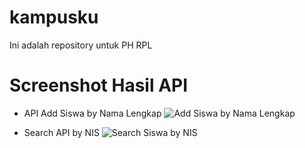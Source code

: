 # kampusku
 Ini adalah repository untuk PH RPL


# Screenshot Hasil API

- API Add Siswa by Nama Lengkap
![Add Siswa by Nama Lengkap](https://user-images.githubusercontent.com/69703296/115420702-8f80ba80-a225-11eb-9b37-a09d48f7d5d7.png)

- Search API by NIS
![Search Siswa by NIS](https://user-images.githubusercontent.com/69703296/115491378-0e0f4380-a28a-11eb-86e7-6feb94e5e6f4.png)
